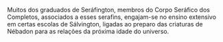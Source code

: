 ﻿Muitos dos graduados de Seráfington, membros do Corpo Seráfico dos Completos, associados a esses serafins, engajam-se no ensino extensivo em certas escolas de Sálvington, ligadas ao preparo das criaturas de Nébadon para as relações da próxima idade do universo.